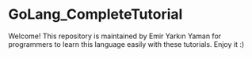 # GoLang_CompleteTutorial
Welcome! This repository is maintained by Emir Yarkın Yaman for programmers to learn this language easily with these tutorials. Enjoy it :)
